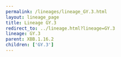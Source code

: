 ```yaml
---
permalink: /lineages/lineage_GY.3.html
layout: lineage_page
title: Lineage GY.3
redirect_to: ../lineage.html?lineage=GY.3
lineage: GY.3
parent: XBB.1.16.2
children: ['GY.3']
---
```

